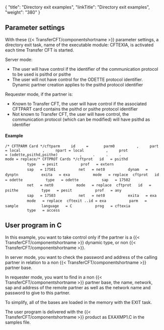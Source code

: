 {
    "title": "Directory  exit examples",
    "linkTitle": "Directory exit examples",
    "weight": "380"
}<span id="Parameter_Settings"></span>

## Parameter settings

With these {{< TransferCFT/componentshortname  >}} parameter settings, a directory exit task, name
of the executable module: CFTEXIA, is activated each time Transfer CFT
is started.

Server mode:

- The user will have
    control if the identifier of the communication protocol to be used is
    psithd or psithe
- The user will not
    have control for the ODETTE protocol identifier. Dynamic partner creation
    applies to the psithd protocol identifier

Requester mode, if the partner is:

- Known to Transfer
    CFT, the user will have control if the associated CFTPART card contains
    the psithd or psithe protocol identifier
- Not known to Transfer
    CFT, the user will have control, the communication protocol (which can
    be modified) will have psithd as identifier

#### Example

`/* CFTPARM Card */cftparm     id     =       parm0          ,     part = local          ,     npart = local          ,     prot = (odette,psithd,psithe)          ,     .     .     .     mode = replace/* CFTPROT Cards */cftprot   id   = psithd`
`          type   = pesit`
`          prof   = extern`
`       `
`          sap   = 17501`
`          net   = net0`
`          dynam   = dynptn`
`          exita   = exa`
`          mode   = replace`
` `
`cftprot   id   = odette`
`          type   = odette`
`          sap   = 17502`
` `
`          net   = net0`
`          mode   = replace`
` `
`cftprot   id   = psithe`
`          type   = pesit`
`          prof   = any`
`       `
`          sap   = 17503`
`          net   = net0`
`          exita   = exa`
`          mode   = replace`
` `
`cftexit ..id = exa`
`          parm   = sample`
`          language   = C`
`          prog   = cftexia`
`          type   = access`
<span id="User_program_in_C"></span>

## User program in C

In this example, you want to take control only if the partner
is a {{< TransferCFT/componentshortname  >}} dynamic type, or non {{< TransferCFT/componentshortname  >}}.

In server mode, you want to
check the password and address of the calling partner in relation to a
non {{< TransferCFT/componentshortname  >}} partner base.

In
requester mode, you want to find in a non {{< TransferCFT/componentshortname  >}}
partner base, the name, network, sap and address of the remote partner
as well as the network name and password to give to this partner.

To simplify, all of the bases are loaded in the memory with
the EXIT task.

The user program is delivered with the {{< TransferCFT/componentshortname  >}} product as EXAXMP1.C
in the samples file.
